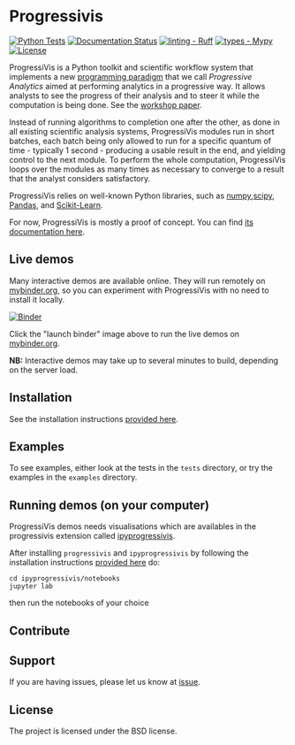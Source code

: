 # Progressivis

[![Python Tests](https://github.com/progressivis/progressivis/actions/workflows/python.yml/badge.svg?branch=master&event=push)](https://github.com/progressivis/progressivis/actions/workflows/python.yml)
[![Documentation Status](https://readthedocs.org/projects/progressivis/badge/?version=latest)](https://progressivis.readthedocs.io/en/latest/?badge=latest)
[![linting - Ruff](https://img.shields.io/endpoint?url=https://raw.githubusercontent.com/astral-sh/ruff/main/assets/badge/v2.json)](https://github.com/astral-sh/ruff)
[![types - Mypy](https://img.shields.io/badge/types-Mypy-blue.svg)](https://github.com/python/mypy)
[![License](https://img.shields.io/badge/License-BSD_2--Clause-orange.svg)](https://opensource.org/licenses/BSD-2-Clause)

ProgressiVis is a Python toolkit and scientific workflow system that
implements a new [programming
paradigm](https://en.wikipedia.org/wiki/Programming_paradigm) that we
call _Progressive Analytics_ aimed at performing analytics in a
progressive way.  It allows analysts to see the progress of their
analysis and to steer it while the computation is being done. See the
[workshop paper](https://hal.inria.fr/hal-01202901).

Instead of running algorithms to completion one after the other, as
done in all existing scientific analysis systems, ProgressiVis modules
run in short batches, each batch being only allowed to run for a
specific quantum of time - typically 1 second - producing a usable
result in the end, and yielding control to the next module.  To
perform the whole computation, ProgressiVis loops over the modules as many
times as necessary to converge to a result that the analyst considers
satisfactory.

ProgressiVis relies on well-known Python libraries, such as
[numpy](http://www.numpy.org/),[scipy](http://www.scipy.org/),
[Pandas](http://pandas.pydata.org/),
and
[Scikit-Learn](http://scikit-learn.org/).

For now, ProgressiVis is mostly a proof of concept. You can find [its documentation here](https://progressivis.readthedocs.io/en/latest/).

## Live demos

Many interactive demos are available online. They will run remotely on [mybinder.org](https://mybinder.org/), so you can experiment with ProgressiVis with no need to install it locally.

[![Binder](https://mybinder.org/badge_logo.svg)](https://mybinder.org/v2/gh/progressivis/progressivis.git/stable?filepath=demos)

Click the "launch binder" image above to run the live demos on [mybinder.org](https://mybinder.org/).

**NB:** Interactive demos may take up to several minutes to build, depending on the server load.

## Installation

See the installation instructions [provided here](https://progressivis.readthedocs.io/en/latest/install.html).

## Examples

To see examples, either look at the tests in the `tests` directory, or
try the examples in the `examples` directory.

## Running demos (on your computer)

ProgressiVis demos needs visualisations which are availables in the progressivis extension called [ipyprogressivis](https://github.com/progressivis/ipyprogressivis).

After installing `progressivis` and  `ipyprogressivis` by following the installation instructions [provided here](https://progressivis.readthedocs.io/en/latest/install.html) do:

```
cd ipyprogressivis/notebooks
jupyter lab
```
then run the notebooks of your choice

## Contribute

## Support

If you are having issues, please let us know at [issue](https://github.com/progressivis/progressivis/issues).


## License

The project is licensed under the BSD license.


